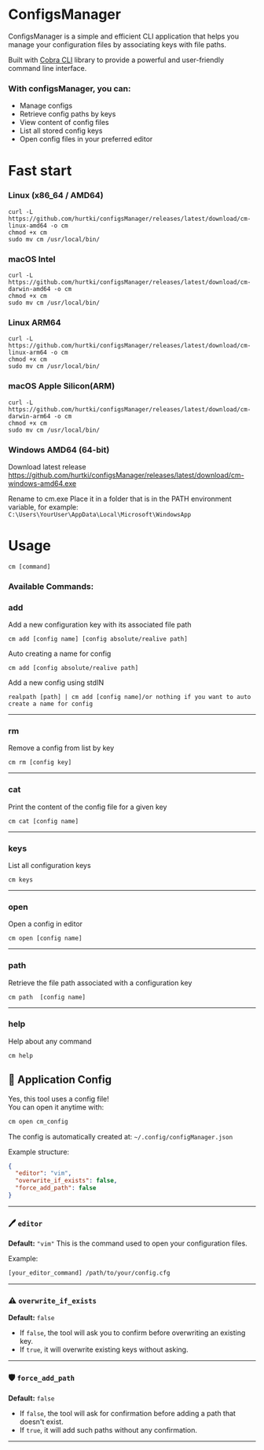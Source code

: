 # ConfigsManager
ConfigsManager is a simple and efficient CLI application that helps you 
manage your configuration files by associating keys with file paths.

Built with [Cobra CLI](https://github.com/spf13/cobra) library to provide a powerful and user-friendly command line interface.

### With configsManager, you can:
- Manage configs 
- Retrieve config paths by keys
- View content of config files
- List all stored config keys
- Open config files in your preferred editor

# Fast start 
### Linux (x86_64 / AMD64)
```
curl -L https://github.com/hurtki/configsManager/releases/latest/download/cm-linux-amd64 -o cm
chmod +x cm
sudo mv cm /usr/local/bin/
```

### macOS Intel 
```
curl -L https://github.com/hurtki/configsManager/releases/latest/download/cm-darwin-amd64 -o cm
chmod +x cm
sudo mv cm /usr/local/bin/
```

### Linux ARM64
```
curl -L https://github.com/hurtki/configsManager/releases/latest/download/cm-linux-arm64 -o cm
chmod +x cm
sudo mv cm /usr/local/bin/
```

### macOS Apple Silicon(ARM)
```
curl -L https://github.com/hurtki/configsManager/releases/latest/download/cm-darwin-arm64 -o cm
chmod +x cm
sudo mv cm /usr/local/bin/
```
### Windows AMD64 (64-bit)
Download latest release 
https://github.com/hurtki/configsManager/releases/latest/download/cm-windows-amd64.exe

Rename to cm.exe
Place it in a folder that is in the PATH environment variable, for example:
`C:\Users\YourUser\AppData\Local\Microsoft\WindowsApp`

# Usage
`cm [command]`

### Available Commands:
  ### add
  Add a new configuration key with its associated file path
  ```
  cm add [config name] [config absolute/realive path]
  ```
  Auto creating a name for config
  ```
  cm add [config absolute/realive path]
  ```
  Add a new config using stdIN
  ```
  realpath [path] | cm add [config name]/or nothing if you want to auto create a name for config
  ```
  ---
  ### rm
  Remove a config from list by key
  ```
  cm rm [config key]
  ```
  ---
  ### cat
  Print the content of the config file for a given key
  ```
  cm cat [config name]
  ```
  ---
  ### keys
  List all configuration keys
  ```
  cm keys
  ```
  --- 
  ### open
  Open a config in editor
  ```
  cm open [config name]
  ```
  --- 
  ### path
  Retrieve the file path associated with a configuration key
  ```
  cm path  [config name]
  ```
  --- 
  ### help
  Help about any command
  ```
  cm help
  ```

## 🔧 Application Config

Yes, this tool uses a config file!  
You can open it anytime with:

```bash
cm open cm_config
````

The config is automatically created at:
`~/.config/configManager.json`

Example structure:

```json
{
  "editor": "vim",
  "overwrite_if_exists": false,
  "force_add_path": false
}
```

---

### 🖊️ `editor`

**Default:** `"vim"`
This is the command used to open your configuration files.

Example:

```bash
[your_editor_command] /path/to/your/config.cfg
```

---

### ⚠️ `overwrite_if_exists`

**Default:** `false`

* If `false`, the tool will ask you to confirm before overwriting an existing key.
* If `true`, it will overwrite existing keys without asking.

---

### 🛡️ `force_add_path`

**Default:** `false`

* If `false`, the tool will ask for confirmation before adding a path that doesn't exist.
* If `true`, it will add such paths without any confirmation.

---




